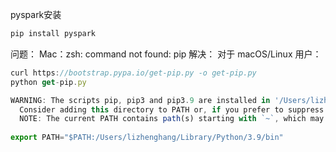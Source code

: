 pyspark安装
```javascript
pip install pyspark
```

问题：
Mac：zsh: command not found: pip
解决：
对于 macOS/Linux 用户：
```javascript
curl https://bootstrap.pypa.io/get-pip.py -o get-pip.py
python get-pip.py

WARNING: The scripts pip, pip3 and pip3.9 are installed in '/Users/lizhenghang/Library/Python/3.9/bin' which is not on PATH.
  Consider adding this directory to PATH or, if you prefer to suppress this warning, use --no-warn-script-location.
  NOTE: The current PATH contains path(s) starting with `~`, which may not be expanded by all applications.
    
export PATH="$PATH:/Users/lizhenghang/Library/Python/3.9/bin"
```

